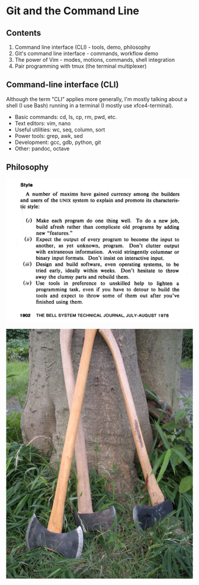 # Git and the Command Line

## Contents

1. Command line interface (CLI) - tools, demo, philosophy
2. Git's command line interface - commands, workflow demo
3. The power of Vim - modes, motions, commands, shell integration
4. Pair programming with tmux (the terminal multiplexer)

## Command-line interface (CLI)

Although the term "CLI" applies more generally, I'm mostly talking about a shell (I use Bash) running in a terminal (I mostly use xfce4-terminal).

- Basic commands: cd, ls, cp, rm, pwd, etc.
- Text editors: vim, nano
- Useful utilities: wc, seq, column, sort
- Power tools: grep, awk, sed
- Development: gcc, gdb, python, git
- Other: pandoc, octave

## Philosophy

![Unix philosophy summary](unix_philosophy.png)

![Axes propped against a tree](Felling_axe.jpg)

